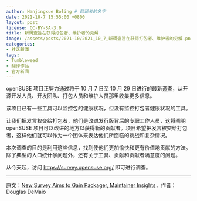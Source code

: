 ```yaml
---
author: Hanjingxue Boling # 翻译者的名字
date: 2021-10-7 15:55:00 +0800
layout: post
license: CC-BY-SA-3.0
title: 新调查旨在获得打包者、维护者的见解
image: /assets/posts/2021-10/2021_10_7_新调查旨在获得打包者、维护者的见解.png
categories:
- 社区新闻
tags:
- Tumbleweed
- 翻译作品
- 官方新闻
---
```


openSUSE 项目正努力通过将于 10 月 7 日至 10 月 29 日进行的最新[调查](https://survey.opensuse.org/)，从开源开发人员、开发团队、打包人员和维护人员那里收集更多信息。

该项目已有一些工具可以监控包的健康状况，但没有监控打包者健康状况的工具。

让我们把发言权交给打包者，他们是改进发行版背后的专职工作人员，这将阐明 openSUSE 项目可以改进的地方以获得新的贡献者。项目希望把发言权交给打包者，这样他们就可以作为一个团体来表达他们所面临的挑战和复杂情况。

本次调查的目的是利用这些信息，找到使他们更加愉快和更有价值地贡献的方法。除了典型的人口统计学问题外，还有关于工具、贡献和贡献者满意度的问题。

从今天起，访问 https://survey.opensuse.org/ 即可进行调查。

------

原文：[New Survey Aims to Gain Packager, Maintainer Insights](https://news.opensuse.org/2021/10/07/new-survey-aims-to-gain-pack-main-insights/)，作者：Douglas DeMaio